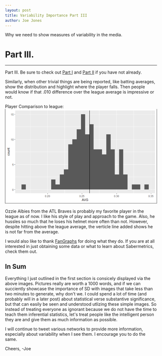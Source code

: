 ```yaml
---
layout: post
title: Variability Importance Part III
author: Joe Jones
---
```


Why we need to show measures of variability in the media.  

# Part III.
-----

Part III. Be sure to check out [Part I](https://josephjonesphd.com/Variability1/) and [Part II](https://josephjonesphd.com/Variability2/) if you have not already.

Similarly, when other trivial things are being reported, like batting averages, show the distribution and highlight where the player falls. Then people would know if that .010 difference over the league average is impressive or not. 

Player Comparison to league:
![Ozzie](../images/Ozzie.png "Ozzie Albies")

Ozzie Albies from the ATL Braves is probably my favorite player in the league as of now. I like his style of play and approach to the game. Also, he hussles so much that he loses his helmet more often than not. However, despite hitting above the league average, the verticle line added shows he is not far from the average. 

I would also like to thank [FanGraphs](fangraphs.com) for doing what they do. If you are at all interested in just obtaining some data or what to learn about Sabermetrics, check them out.

## In Sum

Everything I just outlined in the first section is consicely displayed via the above images. Pictures really are worth a 1000 words, and if we can succiently showcase the importance of SD with images that take less than two minutes to generate, why don't we. I could spend a lot of time (and probably will in a later post) about statistical verse substantive significance, but that can easily be seen and understood utlizing these simple images. So instead of treating everyone as ignorant because we do not have the time to teach them inferential statistics, let's treat people like the intelligent person they are and give them as much information as possible.

I will continue to tweet various networks to provide more information, especially about variability when I see them. I encourage you to do the same. 

Cheers,
-Joe

